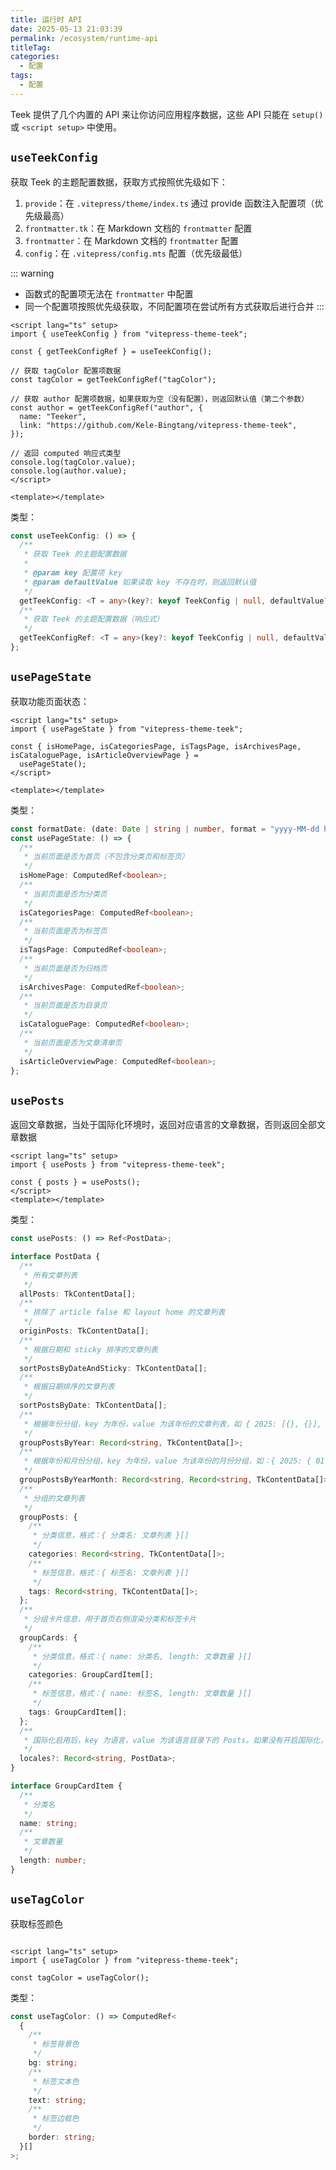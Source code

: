 ```yaml
---
title: 运行时 API
date: 2025-05-13 21:03:39
permalink: /ecosystem/runtime-api
titleTag:
categories:
  - 配置
tags:
  - 配置
---
```


Teek 提供了几个内置的 API 来让你访问应用程序数据，这些 API 只能在 `setup()` 或 `<script setup>` 中使用。

## `useTeekConfig`

获取 Teek 的主题配置数据，获取方式按照优先级如下：

1. `provide`：在 `.vitepress/theme/index.ts` 通过 provide 函数注入配置项（优先级最高）
2. `frontmatter.tk`：在 Markdown 文档的 `frontmatter` 配置
3. `frontmatter`：在 Markdown 文档的 `frontmatter` 配置
4. `config`：在 `.vitepress/config.mts` 配置（优先级最低）

::: warning

- 函数式的配置项无法在 `frontmatter` 中配置
- 同一个配置项按照优先级获取，不同配置项在尝试所有方式获取后进行合并
  :::

```vue
<script lang="ts" setup>
import { useTeekConfig } from "vitepress-theme-teek";

const { getTeekConfigRef } = useTeekConfig();

// 获取 tagColor 配置项数据
const tagColor = getTeekConfigRef("tagColor");

// 获取 author 配置项数据，如果获取为空（没有配置），则返回默认值（第二个参数）
const author = getTeekConfigRef("author", {
  name: "Teeker",
  link: "https://github.com/Kele-Bingtang/vitepress-theme-teek",
});

// 返回 computed 响应式类型
console.log(tagColor.value);
console.log(author.value);
</script>

<template></template>
```

类型：

```ts
const useTeekConfig: () => {
  /**
   * 获取 Teek 的主题配置数据
   *
   * @param key 配置项 key
   * @param defaultValue 如果读取 key 不存在时，则返回默认值
   */
  getTeekConfig: <T = any>(key?: keyof TeekConfig | null, defaultValue?: any) => T;
  /**
   * 获取 Teek 的主题配置数据（响应式）
   */
  getTeekConfigRef: <T = any>(key?: keyof TeekConfig | null, defaultValue?: any) => ComputedRef<T>;
};
```

## `usePageState`

获取功能页面状态：

```vue
<script lang="ts" setup>
import { usePageState } from "vitepress-theme-teek";

const { isHomePage, isCategoriesPage, isTagsPage, isArchivesPage, isCataloguePage, isArticleOverviewPage } =
  usePageState();
</script>

<template></template>
```

类型：

```ts
const formatDate: (date: Date | string | number, format = "yyyy-MM-dd hh:mm:ss") => string;
const usePageState: () => {
  /**
   * 当前页面是否为首页（不包含分类页和标签页）
   */
  isHomePage: ComputedRef<boolean>;
  /**
   * 当前页面是否为分类页
   */
  isCategoriesPage: ComputedRef<boolean>;
  /**
   * 当前页面是否为标签页
   */
  isTagsPage: ComputedRef<boolean>;
  /**
   * 当前页面是否为归档页
   */
  isArchivesPage: ComputedRef<boolean>;
  /**
   * 当前页面是否为目录页
   */
  isCataloguePage: ComputedRef<boolean>;
  /**
   * 当前页面是否为文章清单页
   */
  isArticleOverviewPage: ComputedRef<boolean>;
};
```

## `usePosts`

返回文章数据，当处于国际化环境时，返回对应语言的文章数据，否则返回全部文章数据

```vue
<script lang="ts" setup>
import { usePosts } from "vitepress-theme-teek";

const { posts } = usePosts();
</script>
<template></template>
```

类型：

```ts
const usePosts: () => Ref<PostData>;

interface PostData {
  /**
   * 所有文章列表
   */
  allPosts: TkContentData[];
  /**
   * 排除了 article false 和 layout home 的文章列表
   */
  originPosts: TkContentData[];
  /**
   * 根据日期和 sticky 排序的文章列表
   */
  sortPostsByDateAndSticky: TkContentData[];
  /**
   * 根据日期排序的文章列表
   */
  sortPostsByDate: TkContentData[];
  /**
   * 根据年份分组，key 为年份，value 为该年份的文章列表，如 { 2025: [{}, {}], 2024: [{}, {}] }
   */
  groupPostsByYear: Record<string, TkContentData[]>;
  /**
   * 根据年份和月份分组，key 为年份，value 为该年份的月份分组，如：{ 2025: { 01: [{}, {}], 02: [{}, {}] }, 2024: { 01: [], 02: [{}, {}] } }
   */
  groupPostsByYearMonth: Record<string, Record<string, TkContentData[]>>;
  /**
   * 分组的文章列表
   */
  groupPosts: {
    /**
     * 分类信息，格式：{ 分类名: 文章列表 }[]
     */
    categories: Record<string, TkContentData[]>;
    /**
     * 标签信息，格式：{ 标签名: 文章列表 }[]
     */
    tags: Record<string, TkContentData[]>;
  };
  /**
   * 分组卡片信息，用于首页右侧渲染分类和标签卡片
   */
  groupCards: {
    /**
     * 分类信息，格式：{ name: 分类名, length: 文章数量 }[]
     */
    categories: GroupCardItem[];
    /**
     * 标签信息，格式：{ name: 标签名, length: 文章数量 }[]
     */
    tags: GroupCardItem[];
  };
  /**
   * 国际化启用后，key 为语言，value 为该语言目录下的 Posts。如果没有开启国际化，则没有 locales
   */
  locales?: Record<string, PostData>;
}

interface GroupCardItem {
  /**
   * 分类名
   */
  name: string;
  /**
   * 文章数量
   */
  length: number;
}
```

## `useTagColor`

获取标签颜色

```vue

<script lang="ts" setup>
import { useTagColor } from "vitepress-theme-teek";

const tagColor = useTagColor();
```

类型：

```ts
const useTagColor: () => ComputedRef<
  {
    /**
     * 标签背景色
     */
    bg: string;
    /**
     * 标签文本色
     */
    text: string;
    /**
     * 标签边框色
     */
    border: string;
  }[]
>;
```
